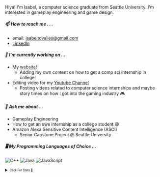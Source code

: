 Hiya! I'm Isabel, a computer science graduate from Seattle University. I'm interested in gameplay engineering and game design. 

##### 📫 How to reach me . . . 
  - email: isabeltovalles@gmail.com
  - [LinkedIn](https://www.linkedin.com/in/isabel-t-ovalles/)
 
 ##### 🔭 I’m currently working on ...
 - My [website](https://isabeltovalles.com)!
  	-  Adding my own content on how to get a comp sci internship in college! 
- Editing video for my [Youtube Channel](https://www.youtube.com/@ozabell)
	- Posting videos related to computer science internships and maybe story times on how I got into the gaming industry 🎮

##### 💬 Ask me about ...
- Gameplay Engineering
- How to get an swe internship as a college student :smile:
- Amazon Alexa Sensitive Content Intelligence (ASCI)
   - Senior Capstone Project @ Seattle University

##### 🖥️ My Programming Languages of Choice ...
![C++](https://img.shields.io/badge/c++-%2300599C.svg?style=for-the-badge&logo=c%2B%2B&logoColor=white) ![Java](https://img.shields.io/badge/java-%23ED8B00.svg?style=for-the-badge&logo=openjdk&logoColor=white) ![JavaScript](https://img.shields.io/badge/javascript-%23323330.svg?style=for-the-badge&logo=javascript&logoColor=%23F7DF1E)

<details>
  <summary><sub><sup> Click For Stats 👀</sup></sub></summary>
	<img align="center" src="/github-metrics.svg" alt="Metrics" width="400">
  	<img align="center" src="metrics.plugin.calendar.svg" width="400">
  	<img align="center" src="metrics.plugin.languages.details.svg" width="400">
</details>

